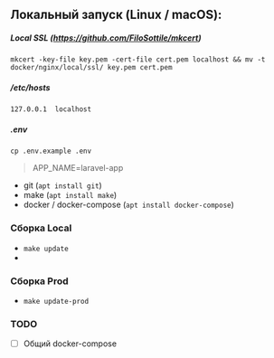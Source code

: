 ## Локальный запуск (Linux / macOS):

##### Local SSL (https://github.com/FiloSottile/mkcert)
`mkcert -key-file key.pem -cert-file cert.pem localhost && mv -t docker/nginx/local/ssl/ key.pem cert.pem`
##### /etc/hosts
`127.0.0.1  localhost`
##### .env
`cp .env.example .env`

> APP_NAME=laravel-app
* git (`apt install git`)
* make (`apt install make`)
* docker / docker-compose (`apt install docker-compose`)

### Сборка Local

* `make update`
* 
### Сборка Prod

* `make update-prod`

### TODO

- [ ] Общий docker-compose
